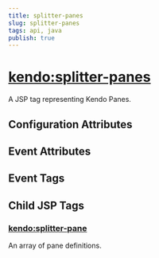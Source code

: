 ```yaml
---
title: splitter-panes
slug: splitter-panes
tags: api, java
publish: true
---
```


# <kendo:splitter-panes>
A JSP tag representing Kendo Panes.

## Configuration Attributes


## Event Attributes


## Event Tags
 

## Child JSP Tags

### [<kendo:splitter-pane>](/api/wrappers/jsp/splitter/pane)

An array of pane definitions.
 
